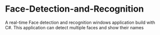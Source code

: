 # Face-Detection-and-Recognition
A real-time Face detection and recognition windows application build with C#. This application can detect multiple faces and show their names
